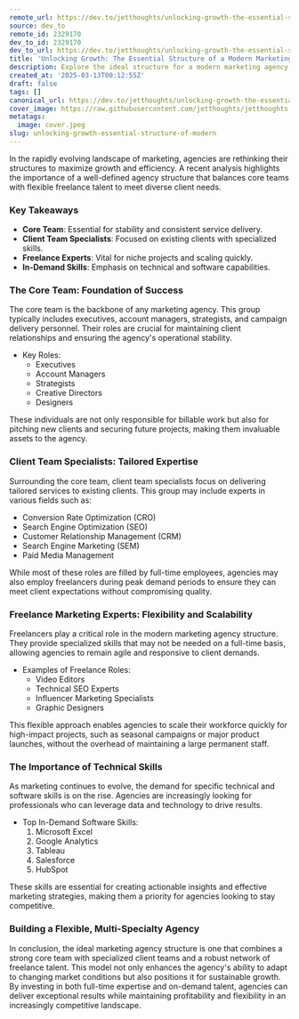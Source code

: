 ```yaml
---
remote_url: https://dev.to/jetthoughts/unlocking-growth-the-essential-structure-of-a-modern-marketing-agency-cl3
source: dev_to
remote_id: 2329170
dev_to_id: 2329170
dev_to_url: https://dev.to/jetthoughts/unlocking-growth-the-essential-structure-of-a-modern-marketing-agency-cl3
title: 'Unlocking Growth: The Essential Structure of a Modern Marketing Agency'
description: Explore the ideal structure for a modern marketing agency, focusing on key roles and the importance of flexibility and specialized skills for growth.
created_at: '2025-03-13T00:12:55Z'
draft: false
tags: []
canonical_url: https://dev.to/jetthoughts/unlocking-growth-the-essential-structure-of-a-modern-marketing-agency-cl3
cover_image: https://raw.githubusercontent.com/jetthoughts/jetthoughts.github.io/master/content/blog/unlocking-growth-essential-structure-of-modern/cover.jpeg
metatags:
  image: cover.jpeg
slug: unlocking-growth-essential-structure-of-modern
---
```

In the rapidly evolving landscape of marketing, agencies are rethinking their structures to maximize growth and efficiency. A recent analysis highlights the importance of a well-defined agency structure that balances core teams with flexible freelance talent to meet diverse client needs.

### Key Takeaways

*   **Core Team**: Essential for stability and consistent service delivery.
*   **Client Team Specialists**: Focused on existing clients with specialized skills.
*   **Freelance Experts**: Vital for niche projects and scaling quickly.
*   **In-Demand Skills**: Emphasis on technical and software capabilities.

### The Core Team: Foundation of Success

The core team is the backbone of any marketing agency. This group typically includes executives, account managers, strategists, and campaign delivery personnel. Their roles are crucial for maintaining client relationships and ensuring the agency's operational stability.

*   Key Roles:
    *   Executives
    *   Account Managers
    *   Strategists
    *   Creative Directors
    *   Designers

These individuals are not only responsible for billable work but also for pitching new clients and securing future projects, making them invaluable assets to the agency.

### Client Team Specialists: Tailored Expertise

Surrounding the core team, client team specialists focus on delivering tailored services to existing clients. This group may include experts in various fields such as:

*   Conversion Rate Optimization (CRO)
*   Search Engine Optimization (SEO)
*   Customer Relationship Management (CRM)
*   Search Engine Marketing (SEM)
*   Paid Media Management

While most of these roles are filled by full-time employees, agencies may also employ freelancers during peak demand periods to ensure they can meet client expectations without compromising quality.

### Freelance Marketing Experts: Flexibility and Scalability

Freelancers play a critical role in the modern marketing agency structure. They provide specialized skills that may not be needed on a full-time basis, allowing agencies to remain agile and responsive to client demands.

*   Examples of Freelance Roles:
    *   Video Editors
    *   Technical SEO Experts
    *   Influencer Marketing Specialists
    *   Graphic Designers

This flexible approach enables agencies to scale their workforce quickly for high-impact projects, such as seasonal campaigns or major product launches, without the overhead of maintaining a large permanent staff.

### The Importance of Technical Skills

As marketing continues to evolve, the demand for specific technical and software skills is on the rise. Agencies are increasingly looking for professionals who can leverage data and technology to drive results.

*   Top In-Demand Software Skills:
    1.  Microsoft Excel
    2.  Google Analytics
    3.  Tableau
    4.  Salesforce
    5.  HubSpot

These skills are essential for creating actionable insights and effective marketing strategies, making them a priority for agencies looking to stay competitive.

### Building a Flexible, Multi-Specialty Agency

In conclusion, the ideal marketing agency structure is one that combines a strong core team with specialized client teams and a robust network of freelance talent. This model not only enhances the agency's ability to adapt to changing market conditions but also positions it for sustainable growth. By investing in both full-time expertise and on-demand talent, agencies can deliver exceptional results while maintaining profitability and flexibility in an increasingly competitive landscape.